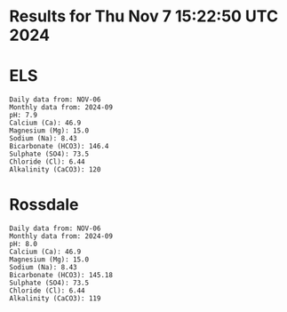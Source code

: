 # Results for Thu Nov  7 15:22:50 UTC 2024
# ELS
```
Daily data from: NOV-06
Monthly data from: 2024-09
pH: 7.9
Calcium (Ca): 46.9
Magnesium (Mg): 15.0
Sodium (Na): 8.43
Bicarbonate (HCO3): 146.4
Sulphate (SO4): 73.5
Chloride (Cl): 6.44
Alkalinity (CaCO3): 120
```
# Rossdale
```
Daily data from: NOV-06
Monthly data from: 2024-09
pH: 8.0
Calcium (Ca): 46.9
Magnesium (Mg): 15.0
Sodium (Na): 8.43
Bicarbonate (HCO3): 145.18
Sulphate (SO4): 73.5
Chloride (Cl): 6.44
Alkalinity (CaCO3): 119
```
